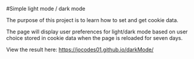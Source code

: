 #Simple light mode / dark mode 

The purpose of this project is to learn how to set and get cookie data.

The page will display user preferences for light/dark mode based on user choice stored in cookie data when the page is reloaded for seven days.


View the result here: https://jocodes01.github.io/darkMode/
